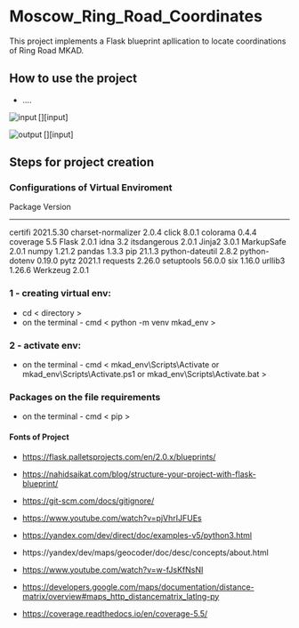 # Moscow_Ring_Road_Coordinates
This project implements a Flask blueprint apllication to locate coordinations of Ring Road MKAD.

## How to use the project
* ....

[<img align="left" alt="input" width="auto" src="">][input]

[<img align="left" alt="output" width="auto" src="">][input]


## Steps for project creation

### Configurations of Virtual Enviroment

Package            Version
------------------ ---------
certifi            2021.5.30
charset-normalizer 2.0.4
click              8.0.1
colorama           0.4.4
coverage           5.5
Flask              2.0.1
idna               3.2
itsdangerous       2.0.1
Jinja2             3.0.1
MarkupSafe         2.0.1
numpy              1.21.2
pandas             1.3.3
pip                21.1.3
python-dateutil    2.8.2
python-dotenv      0.19.0
pytz               2021.1
requests           2.26.0
setuptools         56.0.0
six                1.16.0
urllib3            1.26.6
Werkzeug           2.0.1

### 1 - creating virtual env: 

* cd < directory > 
* on the terminal - cmd < python -m venv mkad_env >

### 2 - activate env:

* on the terminal - cmd < mkad_env\Scripts\Activate or mkad_env\Scripts\Activate.ps1 or mkad_env\Scripts\Activate.bat >

### Packages on the file requirements
* on the terminal - cmd < pip >

#### Fonts of Project

* https://flask.palletsprojects.com/en/2.0.x/blueprints/

* https://nahidsaikat.com/blog/structure-your-project-with-flask-blueprint/

* https://git-scm.com/docs/gitignore/

* https://www.youtube.com/watch?v=pjVhrIJFUEs

* https://yandex.com/dev/direct/doc/examples-v5/python3.html 

* https://yandex/dev/maps/geocoder/doc/desc/concepts/about.html

* https://www.youtube.com/watch?v=w-fJsKfNsNI

* https://developers.google.com/maps/documentation/distance-matrix/overview#maps_http_distancematrix_latlng-py

 * https://coverage.readthedocs.io/en/coverage-5.5/